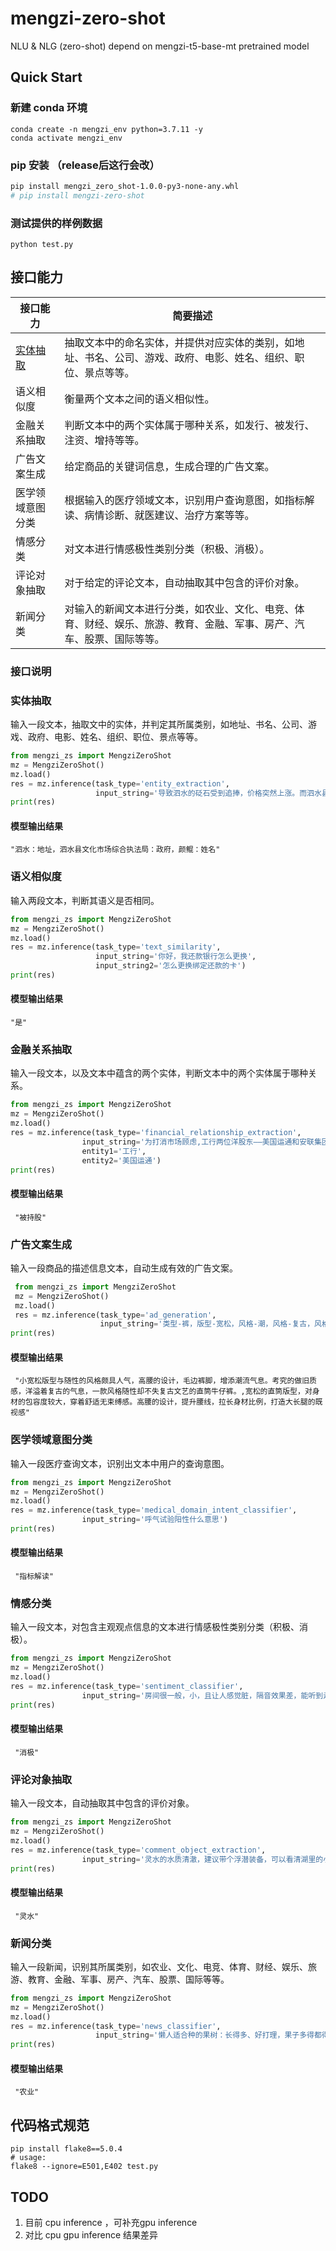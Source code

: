 # mengzi-zero-shot
NLU &amp; NLG (zero-shot) depend on mengzi-t5-base-mt pretrained model


## Quick Start

### 新建 conda 环境

```
conda create -n mengzi_env python=3.7.11 -y
conda activate mengzi_env
```

### pip 安装 （release后这行会改） 
```bash
pip install mengzi_zero_shot-1.0.0-py3-none-any.whl
# pip install mengzi-zero-shot
```

### 测试提供的样例数据
```
python test.py
```

## 接口能力

| 接口能力                 | 简要描述                                             |
| ---------------- | ------------------------------------------------------------ |
| <a href="#entity">实体抽取</a> | 抽取文本中的命名实体，并提供对应实体的类别，如地址、书名、公司、游戏、政府、电影、姓名、组织、职位、景点等等。 |
| 语义相似度       | 衡量两个文本之间的语义相似性。                                       |
| 金融关系抽取     | 判断文本中的两个实体属于哪种关系，如发行、被发行、注资、增持等等。                           |
| 广告文案生成     | 给定商品的关键词信息，生成合理的广告文案。                     |
| 医学领域意图分类 | 根据输入的医疗领域文本，识别用户查询意图，如指标解读、病情诊断、就医建议、治疗方案等等。                         |
| 情感分类         | 对文本进行情感极性类别分类（积极、消极）。 |
| 评论对象抽取         | 对于给定的评论文本，自动抽取其中包含的评价对象。                 |
| 新闻分类         | 对输入的新闻文本进行分类，如农业、文化、电竞、体育、财经、娱乐、旅游、教育、金融、军事、房产、汽车、股票、国际等等。 |

### 接口说明

### <span id="entity"> 实体抽取 </span>

输入一段文本，抽取文中的实体，并判定其所属类别，如地址、书名、公司、游戏、政府、电影、姓名、组织、职位、景点等等。

```python
from mengzi_zs import MengziZeroShot
mz = MengziZeroShot()
mz.load()
res = mz.inference(task_type='entity_extraction', 
                   input_string='导致泗水的砭石受到追捧，价格突然上涨。而泗水县文化市场综合执法局颜鲲表示，根据监控')
print(res)
```

#### 模型输出结果

```
"泗水：地址，泗水县文化市场综合执法局：政府，颜鲲：姓名"
```

### 语义相似度

输入两段文本，判断其语义是否相同。

```python
from mengzi_zs import MengziZeroShot
mz = MengziZeroShot()
mz.load()
res = mz.inference(task_type='text_similarity', 
                   input_string='你好，我还款银行怎么更换',
                   input_string2='怎么更换绑定还款的卡')
print(res)
```

#### 模型输出结果
```
"是"
```

### 金融关系抽取

输入一段文本，以及文本中蕴含的两个实体，判断文本中的两个实体属于哪种关系。

```python
from mengzi_zs import MengziZeroShot
mz = MengziZeroShot()
mz.load()
res = mz.inference(task_type='financial_relationship_extraction', 
                input_string='为打消市场顾虑,工行两位洋股东——美国运通和安联集团昨晚做出承诺,近期不会减持工行H股。',
                entity1='工行',
                entity2='美国运通')
print(res)
```

#### 模型输出结果
```
 "被持股"
```

### 广告文案生成

输入一段商品的描述信息文本，自动生成有效的广告文案。

```python
 from mengzi_zs import MengziZeroShot
 mz = MengziZeroShot()
 mz.load()
 res = mz.inference(task_type='ad_generation', 
                    input_string='类型-裤，版型-宽松，风格-潮，风格-复古，风格-文艺，图案-复古，裤型-直筒裤，裤腰型-高腰，裤口-毛边')
print(res)
```

#### 模型输出结果
```
 "小宽松版型与随性的风格颇具人气，高腰的设计，毛边裤脚，增添潮流气息。考究的做旧质感，洋溢着复古的气息，一款风格随性却不失复古文艺的直筒牛仔裤。,宽松的直筒版型，对身材的包容度较大，穿着舒适无束缚感。高腰的设计，提升腰线，拉长身材比例，打造大长腿的既视感"
```

### 医学领域意图分类

输入一段医疗查询文本，识别出文本中用户的查询意图。

```python
from mengzi_zs import MengziZeroShot
mz = MengziZeroShot()
mz.load()
res = mz.inference(task_type='medical_domain_intent_classifier', 
                input_string='呼气试验阳性什么意思')
print(res)
```
#### 模型输出结果

```
 "指标解读"
```

### 情感分类

输入一段文本，对包含主观观点信息的文本进行情感极性类别分类（积极、消极）。

```python
from mengzi_zs import MengziZeroShot
mz = MengziZeroShot()
mz.load()
res = mz.inference(task_type='sentiment_classifier', 
                input_string='房间很一般，小，且让人感觉脏，隔音效果差，能听到走廊的人讲话，走廊光线昏暗，旁边没有什么可吃')
print(res)
```
#### 模型输出结果
```
 "消极"
```

### 评论对象抽取

输入一段文本，自动抽取其中包含的评价对象。

```python
from mengzi_zs import MengziZeroShot
mz = MengziZeroShot()
mz.load()
res = mz.inference(task_type='comment_object_extraction', 
                input_string='灵水的水质清澈，建议带个浮潜装备，可以看清湖里的小鱼。')
print(res)
```
#### 模型输出结果

```
 "灵水"
```

### 新闻分类

输入一段新闻，识别其所属类别，如农业、文化、电竞、体育、财经、娱乐、旅游、教育、金融、军事、房产、汽车、股票、国际等等。

```python
from mengzi_zs import MengziZeroShot
mz = MengziZeroShot()
mz.load()
res = mz.inference(task_type='news_classifier', 
                   input_string='懒人适合种的果树：长得多、好打理，果子多得都得送邻居吃')
print(res)
```
#### 模型输出结果
```
 "农业"
```

##  代码格式规范

```
pip install flake8==5.0.4
# usage: 
flake8 --ignore=E501,E402 test.py
```

## TODO

1. 目前 cpu inference ，可补充gpu inference
2. 对比 cpu gpu inference 结果差异



